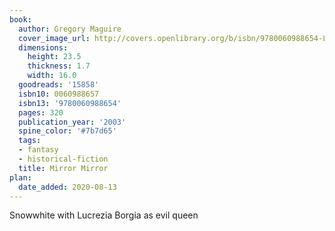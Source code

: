 ```yaml
---
book:
  author: Gregory Maguire
  cover_image_url: http://covers.openlibrary.org/b/isbn/9780060988654-L.jpg
  dimensions:
    height: 23.5
    thickness: 1.7
    width: 16.0
  goodreads: '15858'
  isbn10: 0060988657
  isbn13: '9780060988654'
  pages: 320
  publication_year: '2003'
  spine_color: '#7b7d65'
  tags:
  - fantasy
  - historical-fiction
  title: Mirror Mirror
plan:
  date_added: 2020-08-13
---
```


Snowwhite with Lucrezia Borgia as evil queen
